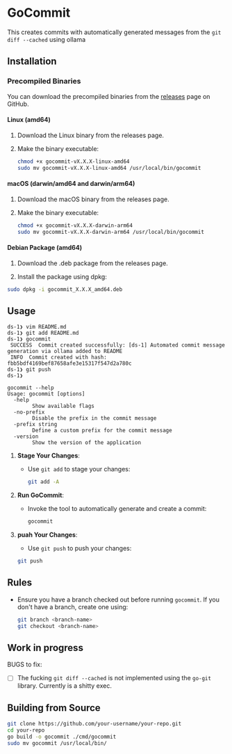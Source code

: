 # GoCommit

This creates commits with automatically generated messages from the `git diff --cached` using ollama

## Installation

### Precompiled Binaries

You can download the precompiled binaries from the [releases](https://github.com/vicendominguez/your-repo/releases) page on GitHub.

#### Linux (amd64)

1. Download the Linux binary from the releases page.
2. Make the binary executable:

   ```bash
   chmod +x gocommit-vX.X.X-linux-amd64
   sudo mv gocommit-vX.X.X-linux-amd64 /usr/local/bin/gocommit
   ```

#### macOS (darwin/amd64 and darwin/arm64)

1. Download the macOS binary from the releases page.
2. Make the binary executable:

   ```bash
   chmod +x gocommit-vX.X.X-darwin-arm64
   sudo mv gocommit-vX.X.X-darwin-arm64 /usr/local/bin/gocommit
   ```

#### Debian Package (amd64)

1. Download the .deb package from the releases page.

2. Install the package using dpkg:

```bash
sudo dpkg -i gocommit_X.X.X_amd64.deb
```

## Usage

```
ds-1❯ vim README.md
ds-1❯ git add README.md
ds-1❯ gocommit
 SUCCESS  Commit created successfully: [ds-1] Automated commit message generation via ollama added to README
 INFO  Commit created with hash: fbb5bdf4169bef87658afe3e15317f547d2a780c
ds-1❯ git push
ds-1❯ 
```

```
gocommit --help
Usage: gocommit [options]
  -help
    	Show available flags
  -no-prefix
    	Disable the prefix in the commit message
  -prefix string
    	Define a custom prefix for the commit message
  -version
    	Show the version of the application

```


1. **Stage Your Changes**:
   - Use `git add` to stage your changes:
     ```bash
     git add -A
     ```

2. **Run GoCommit**:
   - Invoke the tool to automatically generate and create a commit:
     ```bash
     gocommit
     ```
3. **puah Your Changes**:
   -  Use  `git push` to push your changes:
     ```bash
     git push
     ```

## Rules

- Ensure you have a branch checked out before running `gocommit`. If you don't have a branch, create one using:
  ```bash
  git branch <branch-name>
  git checkout <branch-name>

## Work in progress

BUGS to fix:

- [ ] The fucking `git diff --cached` is  not implemented using the `go-git` library. Currently is a shitty exec.

## Building from Source

  ```bash
  git clone https://github.com/your-username/your-repo.git
  cd your-repo
  go build -o gocommit ./cmd/gocommit
  sudo mv gocommit /usr/local/bin/ 
  ```
